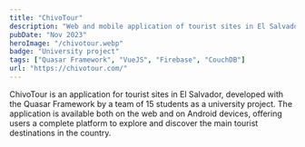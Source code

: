 ```yaml
---
title: "ChivoTour"
description: "Web and mobile application of tourist sites in El Salvador"
pubDate: "Nov 2023"
heroImage: "/chivotour.webp"
badge: "University project"
tags: ["Quasar Framework", "VueJS", "Firebase", "CouchDB"]
url: "https://chivotour.com/"
---
```


ChivoTour is an application for tourist sites in El Salvador, developed with the Quasar Framework by a team of 15 students as a university project. The application is available both on the web and on Android devices, offering users a complete platform to explore and discover the main tourist destinations in the country.
